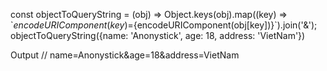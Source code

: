 const objectToQueryString = (obj) => Object.keys(obj).map((key) => \`${encodeURIComponent(key)}=${encodeURIComponent(obj\[key\])}\`).join('&');
objectToQueryString({name: 'Anonystick', age: 18, address: 'VietNam'})

Output
// name=Anonystick&age=18&address=VietNam